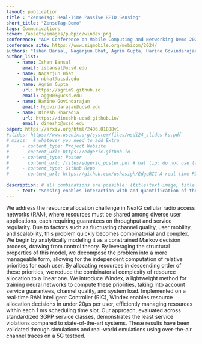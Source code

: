 ```yaml
---
layout: publication
title : "ZenseTag: Real-Time Passive RFID Sensing"
short_title: "ZenseTag-Demo"
tags: Communications
cover: /assets/images/pubpic/windex.png
conference: "ACM Conference on Mobile Computing and Networking Demo 2024"
conference_site: https://www.sigmobile.org/mobicom/2024/
authors: "Ishan Bansal, Nagarjun Bhat, Agrim Gupta, Harine Govindarajan, Dinesh Bharadia"
author_list:
    - name: Ishan Bansal
      email: isbansal@ucsd.edu
    - name: Nagarjun Bhat
      email: nbhat@ucsd.edu
    - name: Agrim Gupta
      url: https://agrim9.github.io
      email: agg003@ucsd.edu
    - name: Harine Govindarajan
      email: hgovindarajan@ucsd.edu
    - name: Dinesh Bharadia
      url: https://dineshb-ucsd.github.io/
      email: dineshb@ucsd.edu
paper: https://arxiv.org/html/2406.01888v1
#slides: https://www.usenix.org/system/files/nsdi24_slides-ko.pdf
# miscs:  # whatever you need to add Extra
#     - content_type: Project Website
#       content_url: https://edgeric.github.io
#     - content_type: Poster
#       content_url: /files/edgeric_poster.pdf # hat tip: do not use tabs for idnentation, yaml doesnt support it
#     - content_type: Github Repo
#       content_url: https://github.com/ushasigh/EdgeRIC-A-real-time-RIC.git
    
description: # all combinations are possible: (title+text+image, title+image, text+image etc), things will be populated in orders
    - text: "Sensing enables interaction with and quantification of the natural world, yet the adoption of sensing systems is limited due to battery dependence, complex interfaces, energy-harvesting needs, and readout latency. To address these issues, we introduce ZenseTag—a miniaturized, sticker-like platform that interfaces commercial sensors directly with COTS RFID tags. ZenseTag leverages the impedance response of these sensors to stimuli at Radio Frequencies, specifically tuned to the UHF RFID band. It integrates reliable differential analog sensing hardware with robust software for accurate, low-latency readouts, even amidst multipath effects. \nFor demonstration, a PC will connect to an Impinj RF reader, which is linked to a high-gain antenna positioned near the trialing ZenseTag. The tag consists of a ZenseTag PCB interfaced with a sticker-like antenna and two RF ICs, with one IC connected to a sensor for specific applications. For example, testing the soil moisture tag will require a pot of dry soil, while the light sensor will need an external light source. \nTo showcase ZenseTag's capabilities in detecting soil moisture, force, and luminosity, we will vary the soil moisture by adding water to the pot, press and release the force-sensitive resistor (FSR), and cover/uncover the photodiode. The response for each application will be displayed on a GUI developed for this purpose. Additionally, the demonstration will highlight ZenseTag’s robustness against obstacles and the movement of people around the sensors. We have thoroughly evaluated all three sensors: soil moisture, force, and light."      
---
```

We address the resource allocation challenge in NextG cellular radio access networks (RAN), where resources must be shared among diverse user applications, each requiring guarantees on throughput and service regularity. Due to factors such as fluctuating channel quality, user mobility, and scalability, this problem quickly becomes combinatorial and complex. We begin by analytically modeling it as a constrained Markov decision process, drawing from control theory. By leveraging the structural properties of this model, we decompose the problem into a more manageable form, allowing for the independent computation of relative priorities for each user. By allocating resources in descending order of these priorities, we reduce the combinatorial complexity of resource allocation to a linear one. We introduce Windex, a lightweight method for training neural networks to compute these priorities, taking into account service guarantees, channel quality, and system load. Implemented on a real-time RAN Intelligent Controller (RIC), Windex enables resource allocation decisions in under 20μs per user, efficiently managing resources within each 1 ms scheduling time slot. Our approach, evaluated across standardized 3GPP service classes, demonstrates the least service violations compared to state-of-the-art systems. These results have been validated through simulations and real-world emulations using over-the-air channel traces on a 5G testbed.
